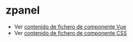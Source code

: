 # zpanel

 - Ver [contenido de fichero de componente Vue](./zpanel.vue)
 - Ver [contenido de fichero de componente CSS](./zpanel.scss)
